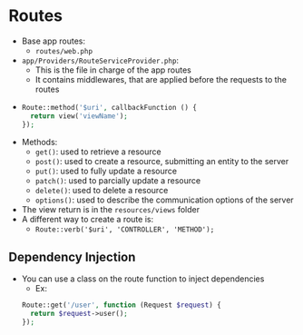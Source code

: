 # Routes
- Base app routes:
  - `routes/web.php`
- `app/Providers/RouteServiceProvider.php`: 
  - This is the file in charge of the app routes
  - It contains middlewares, that are applied before the requests to the routes
- ```php
  Route::method('$uri', callbackFunction () {
    return view('viewName');
  });
  ```
- Methods:
  - `get()`: used to retrieve a resource
  - `post()`: used to create a resource, submitting an entity to the server
  - `put()`: used to fully update a resource
  - `patch()`: used to parcially update a resource
  - `delete()`: used to delete a resource
  - `options()`: used to describe the communication options of the server
- The view return is in the `resources/views` folder
- A different way to create a route is:
  - ```Route::verb('$uri', 'CONTROLLER', 'METHOD');```

## Dependency Injection
- You can use a class on the route function to inject dependencies
  - Ex:
  ```php
  Route::get('/user', function (Request $request) {
    return $request->user();
  });
  ```
